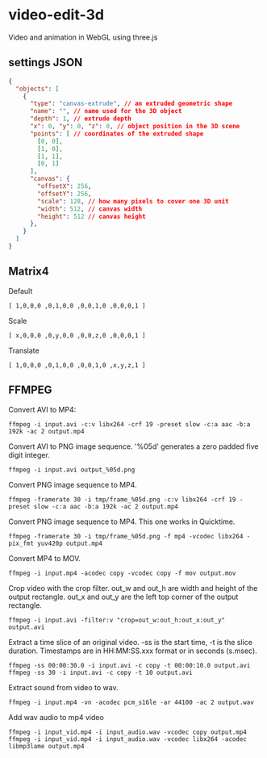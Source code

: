 # video-edit-3d

Video and animation in WebGL using three.js

## settings JSON

```json
{
  "objects": [
    {
      "type": "canvas-extrude", // an extruded geometric shape
      "name": "", // name used for the 3D object
      "depth": 1, // extrude depth
      "x": 0, "y": 0, "z": 0, // object position in the 3D scene
      "points": [ // coordinates of the extruded shape
        [0, 0],
        [1, 0],
        [1, 1],
        [0, 1]
      ],
      "canvas": {
        "offsetX": 256,
        "offsetY": 256,
        "scale": 128, // how many pixels to cover one 3D unit
        "width": 512, // canvas width
        "height": 512 // canvas height
      },
    }
  ]
}
```

## Matrix4

Default
```
[ 1,0,0,0 ,0,1,0,0 ,0,0,1,0 ,0,0,0,1 ]
```
Scale
```
[ x,0,0,0 ,0,y,0,0 ,0,0,z,0 ,0,0,0,1 ]
```
Translate
```
[ 1,0,0,0 ,0,1,0,0 ,0,0,1,0 ,x,y,z,1 ]
```

## FFMPEG

Convert AVI to MP4:

```
ffmpeg -i input.avi -c:v libx264 -crf 19 -preset slow -c:a aac -b:a 192k -ac 2 output.mp4
```

Convert AVI to PNG image sequence.
'%05d' generates a zero padded five digit integer.

```
ffmpeg -i input.avi output_%05d.png
```

Convert PNG image sequence to MP4.

```
ffmpeg -framerate 30 -i tmp/frame_%05d.png -c:v libx264 -crf 19 -preset slow -c:a aac -b:a 192k -ac 2 output.mp4
```
Convert PNG image sequence to MP4. This one works in Quicktime.

```
ffmpeg -framerate 30 -i tmp/frame_%05d.png -f mp4 -vcodec libx264 -pix_fmt yuv420p output.mp4
```

Convert MP4 to MOV.

```
ffmpeg -i input.mp4 -acodec copy -vcodec copy -f mov output.mov
```

Crop video with the crop filter.
out_w and out_h are width and height of the output rectangle.
out_x and out_y are the left top corner of the output rectangle.

```
ffmpeg -i input.avi -filter:v "crop=out_w:out_h:out_x:out_y" output.avi
```

Extract a time slice of an original video.
-ss is the start time,
-t is the slice duration.
Timestamps are in HH:MM:SS.xxx format or in seconds (s.msec).

```
ffmpeg -ss 00:00:30.0 -i input.avi -c copy -t 00:00:10.0 output.avi
ffmpeg -ss 30 -i input.avi -c copy -t 10 output.avi
```

Extract sound from video to wav.

```
ffmpeg -i input.mp4 -vn -acodec pcm_s16le -ar 44100 -ac 2 output.wav
```

Add wav audio to mp4 video

```
ffmpeg -i input_vid.mp4 -i input_audio.wav -vcodec copy output.mp4
ffmpeg -i input_vid.mp4 -i input_audio.wav -vcodec libx264 -acodec libmp3lame output.mp4
```